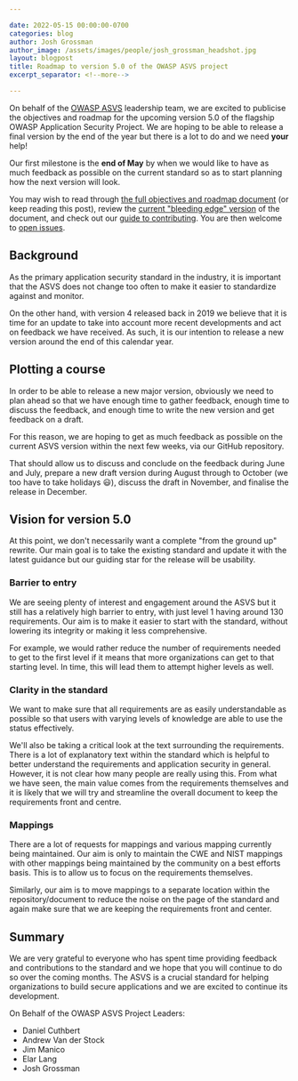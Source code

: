```yaml
---

date: 2022-05-15 00:00:00-0700
categories: blog
author: Josh Grossman
author_image: /assets/images/people/josh_grossman_headshot.jpg
layout: blogpost
title: Roadmap to version 5.0 of the OWASP ASVS project
excerpt_separator: <!--more-->

---
```


On behalf of the [OWASP ASVS](https://owasp.org/asvs) leadership team, we are excited to publicise the objectives and roadmap for the upcoming version 5.0 of the flagship OWASP Application Security Project. We are hoping to be able to release a final version by the end of the year but there is a lot to do and we need **your** help!

Our first milestone is the **end of May** by when we would like to have as much feedback as possible on the current standard so as to start planning how the next version will look.

You may wish to read through [the full objectives and roadmap document](https://github.com/OWASP/ASVS/wiki/Roadmap-to-version-5.0) (or keep reading this post), review the [current "bleeding edge" version](https://github.com/OWASP/ASVS/tree/master/5.0/en) of the document, and check out our [guide to contributing](). You are then welcome to [open issues](https://github.com/OWASP/ASVS/issues/new?assignees=&labels=&template=standard-asvs-issue.md&title=).

<!--more-->

## Background

As the primary application security standard in the industry, it is important that the ASVS does not change too often to make it easier to standardize against and monitor.

On the other hand, with version 4 released back in 2019 we believe that it is time for an update to take into account more recent developments and act on feedback we have received. As such, it is our intention to release a new version around the end of this calendar year.

## Plotting a course

In order to be able to release a new major version, obviously we need to plan ahead so that we have enough time to gather feedback, enough time to discuss the feedback, and enough time to write the new version and get feedback on a draft.

For this reason, we are hoping to get as much feedback as possible on the current ASVS version within the next few weeks, via our GitHub repository.

That should allow us to discuss and conclude on the feedback during June and July, prepare a new draft version during August through to October (we too have to take holidays 😃), discuss the draft in November, and finalise the release in December.

## Vision for version 5.0

At this point, we don't necessarily want a complete "from the ground up" rewrite. Our main goal is to take the existing standard and update it with the latest guidance but our guiding star for the release will be usability. 

### Barrier to entry

We are seeing plenty of interest and engagement around the ASVS but it still has a relatively high barrier to entry, with just level 1 having around 130 requirements. Our aim is to make it easier to start with the standard, without lowering its integrity or making it less comprehensive.

For example, we would rather reduce the number of requirements needed to get to the first level if it means that more organizations can get to that starting level. In time, this will lead them to attempt higher levels as well.

### Clarity in the standard

We want to make sure that all requirements are as easily understandable as possible so that users with varying levels of knowledge are able to use the status effectively.

We'll also be taking a critical look at the text surrounding the requirements. There is a lot of explanatory text within the standard which is helpful to better understand the requirements and application security in general. However, it is not clear how many people are really using this. From what we have seen, the main value comes from the requirements themselves and it is likely that we will try and streamline the overall document to keep the requirements front and centre. 

### Mappings

There are a lot of requests for mappings and various mapping currently being maintained. Our aim is only to maintain the CWE and NIST mappings with other mappings being maintained by the community on a best efforts basis. This is to allow us to focus on the requirements themselves.

Similarly, our aim is to move mappings to a separate location within the repository/document to reduce the noise on the page of the standard and again make sure that we are keeping the requirements front and center.

## Summary

We are very grateful to everyone who has spent time providing feedback and contributions to the standard and we hope that you will continue to do so over the coming months. The ASVS is a crucial standard for helping organizations to build secure applications and we are excited to continue its development.



On Behalf of the OWASP ASVS Project Leaders:

* Daniel Cuthbert
* Andrew Van der Stock
* Jim Manico
* Elar Lang
* Josh Grossman



